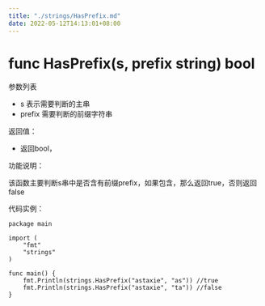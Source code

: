 ```yaml
---
title: "./strings/HasPrefix.md"
date: 2022-05-12T14:13:01+08:00
---
```

# func HasPrefix(s, prefix string) bool

参数列表

- s 表示需要判断的主串
- prefix 需要判断的前缀字符串

返回值：

- 返回bool，

功能说明：

该函数主要判断s串中是否含有前缀prefix，如果包含，那么返回true，否则返回false

代码实例：

	package main
	
	import (
		"fmt"
		"strings"
	)
	
	func main() {
		fmt.Println(strings.HasPrefix("astaxie", "as")) //true
		fmt.Println(strings.HasPrefix("astaxie", "ta")) //false
	}